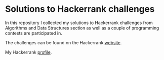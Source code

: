 # Solutions to Hackerrank challenges

In this repository I collected my solutions to Hackerrank challenges from Algorithms and Data Structures section as well as a couple of programming contests are participated in.

The challenges can be found on the Hackerrank [website](https://www.hackerrank.com/dashboard).

My Hackerrank [profile](https://www.hackerrank.com/waral91?hr_r=1).
